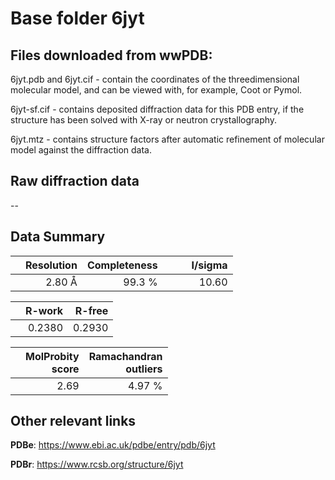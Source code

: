 # Base folder 6jyt

## Files downloaded from wwPDB:

6jyt.pdb and 6jyt.cif - contain the coordinates of the threedimensional molecular model, and can be viewed with, for example, Coot or Pymol.

6jyt-sf.cif - contains deposited diffraction data for this PDB entry, if the structure has been solved with X-ray or neutron crystallography.

6jyt.mtz - contains structure factors after automatic refinement of molecular model against the diffraction data.

## Raw diffraction data

--<br> 

## Data Summary
|   | Resolution | Completeness| I/sigma |
|---|-------------:|----------------:|--------------:|
|   |2.80 Å|99.3  %|<img width=50/>10.60|

|   | **R-work**| **R-free**   
|---|-------------:|----------------:|           
||0.2380|0.2930|

|   |**MolProbity<br>score**| **Ramachandran<br>outliers** 
|---|-------------:|----------------:|
||2.69|4.97 %|

## Other relevant links 
**PDBe**:  https://www.ebi.ac.uk/pdbe/entry/pdb/6jyt
 
**PDBr**: https://www.rcsb.org/structure/6jyt 

